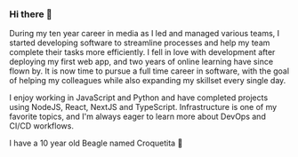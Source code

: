 ### Hi there 👋

During my ten year career in media as I led and managed various teams, I started developing software to streamline processes and help my team complete their tasks more efficiently. I fell in love with development after deploying my first web app, and two years of online learning have since flown by. It is now time to pursue a full time career in software, with the goal of helping my colleagues while also expanding my skillset every single day.

I enjoy working in JavaScript and Python and have completed projects using NodeJS, React, NextJS and TypeScript. Infrastructure is one of my favorite topics, and I'm always eager to learn more about DevOps and CI/CD workflows.

I have a 10 year old Beagle named Croquetita 🐶

<!--
**sqr/sqr** is a ✨ _special_ ✨ repository because its `README.md` (this file) appears on your GitHub profile.

Here are some ideas to get you started:

- 🔭 I’m currently working on ...
- 🌱 I’m currently learning ...
- 👯 I’m looking to collaborate on ...
- 🤔 I’m looking for help with ...
- 💬 Ask me about ...
- 📫 How to reach me: ...
- 😄 Pronouns: ...
- ⚡ Fun fact: ...
-->
